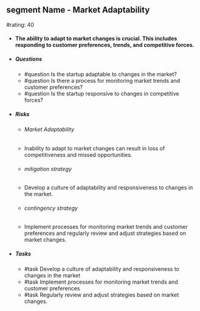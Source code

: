 ## segment Name - Market Adaptability
#rating: 40
- #### The ability to adapt to market changes is crucial. This includes responding to customer preferences, trends, and competitive forces.
- ##### Questions
  - #question Is the startup adaptable to changes in the market?
  - #question Is there a process for monitoring market trends and customer preferences?
  - #question Is the startup responsive to changes in competitive forces?
- ##### Risks

  - ###### Market Adaptability
  - Inability to adapt to market changes can result in loss of competitiveness and missed opportunities.
  - ###### mitigation strategy
  - Develop a culture of adaptability and responsiveness to changes in the market.
  - ###### contingency strategy
  - Implement processes for monitoring market trends and customer preferences and regularly review and adjust strategies based on market changes.
- ##### Tasks
  - #task Develop a culture of adaptability and responsiveness to changes in the market
  - #task  Implement processes for monitoring market trends and customer preferences
  - #task  Regularly review and adjust strategies based on market changes.


